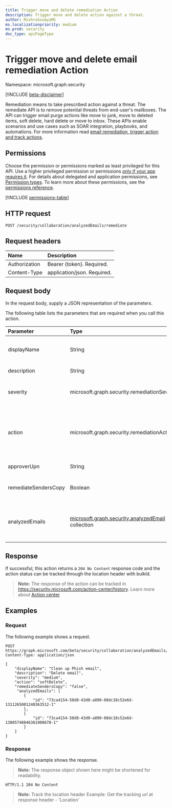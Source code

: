 ```yaml
---
title: Trigger move and delete remediation Action 
description: Trigger move and delete action against a threat.
author: MishraSoumyaMS
ms.localizationpriority: medium
ms.prod: security
doc_type: apiPageType
---
```


# Trigger move and delete email remediation Action 

Namespace: microsoft.graph.security

[!INCLUDE [beta-disclaimer](../../includes/beta-disclaimer.md)]

Remediation means to take prescribed action against a threat. The remediate API is to remove potential threats from end-user's mailboxes.  The API can trigger email purge actions like move to junk, move to deleted items, soft delete, hard delete or move to inbox. These APIs enable scenarios and use cases such as SOAR integration, playbooks, and automations. For more information read [email remediation, trigger action and track actions](microsoft-365/security/office-365-security/remediate-malicious-email-delivered-office-365?view=o365-worldwide). 


## Permissions

Choose the permission or permissions marked as least privileged for this API. Use a higher privileged permission or permissions [only if your app requires it](/graph/permissions-overview#best-practices-for-using-microsoft-graph-permissions). For details about delegated and application permissions, see [Permission types](/graph/permissions-overview#permission-types). To learn more about these permissions, see the [permissions reference](/graph/permissions-reference).

<!-- {
  "blockType": "permissions",
  "name": "security-analyzedemail-remediate-permissions"
}
-->
[!INCLUDE [permissions-table](../includes/permissions/security-analyzedemail-remediate-permissions.md)]

## HTTP request

<!-- {
  "blockType": "ignored"
}
-->
``` http
POST /security/collaboration/analyzedEmails/remediate
```

## Request headers

|Name|Description|
|:---|:---|
|Authorization|Bearer {token}. Required.|
|Content-Type|application/json. Required.|

## Request body

In the request body, supply a JSON representation of the parameters.

The following table lists the parameters that are required when you call this action.

|Parameter|Type|Description|
|:---|:---|:---|
|displayName|String| The name of the remediation that is used as a reference in the action center. |
|description|String| The description of the remediation. |
|severity|microsoft.graph.security.remediationSeverity| The severity of the remediation. The possible values are: `low`, `medium`, `high`, `unknownFutureValue`.|
|action|microsoft.graph.security.remediationAction|The types of move and delete actions that are supported. The possible values are: `moveToJunk`, `moveToInbox`, `hardDelete`, `softDelete`, `moveToDeletedItems`, `unknownFutureValue`.|
|approverUpn|String| Tracks who approved the action. |
|remediateSendersCopy|Boolean| For intra-org and outbound email, triggers an action for the sender's copy. |
|analyzedEmails|[microsoft.graph.security.analyzedEmail](../resources/security-analyzedemail.md) collection|GET unique key to identify a single email. The ID can be found from the analyzedemails, analyzedemails/Id or runHuntingQuery/reportId.

## Response

If successful, this action returns a `204 No Content` response code and the action status can be tracked through the location header with bulkId. 

>**Note:** The response of the action can be tracked in https://security.microsoft.com/action-center/history. Learn more about [Action center](microsoft-365/security/defender/m365d-action-center?view=o365-worldwide)

## Examples

### Request

The following example shows a request.
<!-- {
  "blockType": "request",
  "name": "analyzedemailthis.remediate"
}
-->
``` http
POST https://graph.microsoft.com/beta/security/collaboration/analyzedEmails/remediate
Content-Type: application/json

{
    "displayName": "Clean up Phish email",
    "description": "Delete email",
    "severity": "medium",
    "action": "softDelete",
    "remediateSendersCopy": "false",
     "analyzedEmails": [
        {
            "id": "73ca4154-58d8-43d0-a890-08dc18c52e6d-1311265001240363512-1"
        },
        {
            "id": "73ca4154-58d8-43d0-a890-08dc18c52e6d-13805748846361900678-1"
        }
    ]
}
```


### Response

The following example shows the response.
>**Note:** The response object shown here might be shortened for readability. 
<!-- {
  "blockType": "response",
  "truncated": true
}
-->
``` http
HTTP/1.1 204 No Content
```
>**Note:** Track the location header
Example:
Get the tracking url at response header - 'Location'

